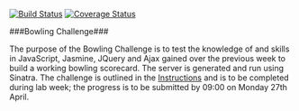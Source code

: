 [![Build Status](https://travis-ci.org/Gwasanaethau/bowling-challenge.svg?branch=master)](https://travis-ci.org/Gwasanaethau/bowling-challenge)
[![Coverage Status](https://coveralls.io/repos/Gwasanaethau/bowling-challenge/badge.svg?branch=master)](https://coveralls.io/r/Gwasanaethau/bowling-challenge?branch=master)

###Bowling Challenge###

The purpose of the Bowling Challenge is to test the knowledge of and skills in JavaScript, Jasmine, JQuery and Ajax gained over the previous week to build a working bowling scorecard. The server is generated and run using Sinatra. The challenge is outlined in the [Instructions](./Instructions.md) and is to be completed during lab week; the progress is to be submitted by 09:00 on Monday 27th April.
